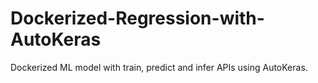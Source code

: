 # Dockerized-Regression-with-AutoKeras
Dockerized ML model with train, predict and infer APIs using AutoKeras.
